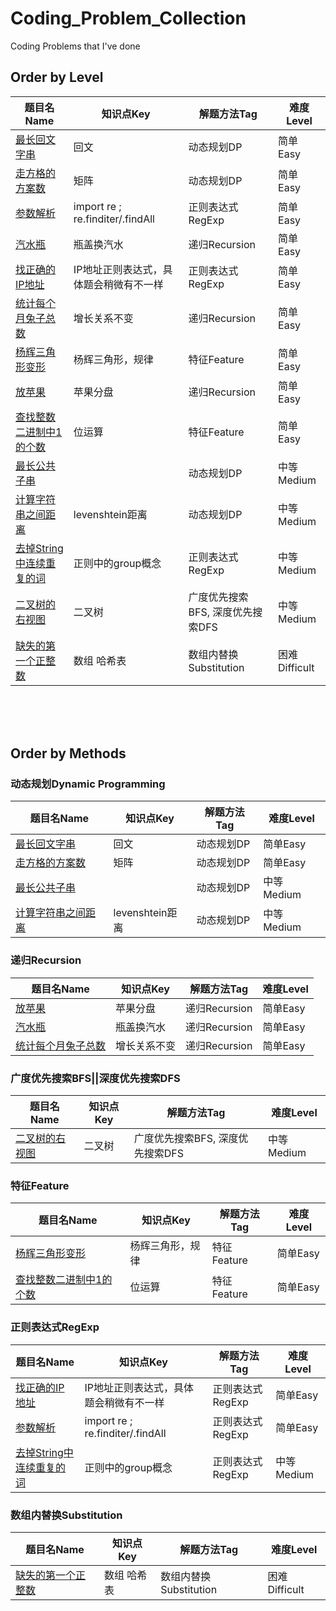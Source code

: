 # Coding_Problem_Collection

 Coding Problems that I've done

## Order by Level

|题目名Name|知识点Key|解题方法Tag|难度Level|
|-------|-------|-------|-------|
|[最长回文字串](https://github.com/BruceZJC/Coding_Problem_Collection/blob/main/%E6%9C%80%E9%95%BF%E5%9B%9E%E6%96%87%E5%AD%97%E4%B8%B2%20256ae0d53c154bb6b97efbdad57f3caf.md)|回文|动态规划DP|简单Easy|
|[走方格的方案数](https://github.com/BruceZJC/Coding_Problem_Collection/blob/main/%E8%B5%B0%E6%96%B9%E6%A0%BC%E7%9A%84%E6%96%B9%E6%A1%88%E6%95%B0%2014ccb8b491c54a92a1b6d7cb3e6fa360.md)|矩阵|动态规划DP|简单Easy|
|[参数解析](https://github.com/BruceZJC/Coding_Problem_Collection/blob/main/%E5%8F%82%E6%95%B0%E8%A7%A3%E6%9E%90%206b2cd623184348aab2f1aeab4178420f.md)| import re ; re.finditer/.findAll |正则表达式RegExp| 简单Easy|
|[汽水瓶](https://github.com/BruceZJC/Coding_Problem_Collection/blob/main/%E6%B1%BD%E6%B0%B4%E7%93%B6%209324ab11c6fc4e58808af912e0fc4b49.md) |瓶盖换汽水| 递归Recursion| 简单Easy|
|[找正确的IP地址](https://github.com/BruceZJC/Coding_Problem_Collection/blob/main/%E6%89%BE%E6%AD%A3%E7%A1%AE%E7%9A%84IP%E5%9C%B0%E5%9D%80%20cd3b7181bc9a4c2c8ba789d2605c265f.md)| IP地址正则表达式，具体题会稍微有不一样 |正则表达式RegExp| 简单Easy|
|[统计每个月兔子总数](https://github.com/BruceZJC/Coding_Problem_Collection/blob/main/%E7%BB%9F%E8%AE%A1%E6%AF%8F%E4%B8%AA%E6%9C%88%E5%85%94%E5%AD%90%E6%80%BB%E6%95%B0%20f23989d7d4f34c178c079dfbe0d84f60.md) |增长关系不变 |递归Recursion| 简单Easy|
|[杨辉三角形变形](https://github.com/BruceZJC/Coding_Problem_Collection/blob/main/%E6%9D%A8%E8%BE%89%E4%B8%89%E8%A7%92%E5%BD%A2%E5%8F%98%E5%BD%A2%2045a36394b15545a6a5705675c843c881.md)| 杨辉三角形，规律 |特征Feature| 简单Easy|
|[放苹果](https://github.com/BruceZJC/Coding_Problem_Collection/blob/main/%E6%94%BE%E8%8B%B9%E6%9E%9C%20deefeeb32850468aa6a5fb4cf57f34ea.md)|苹果分盘 |递归Recursion| 简单Easy|
|[查找整数二进制中1的个数](https://github.com/BruceZJC/Coding_Problem_Collection/blob/main/%E6%9F%A5%E6%89%BE%E6%95%B4%E6%95%B0%E4%BA%8C%E8%BF%9B%E5%88%B6%E4%B8%AD1%E7%9A%84%E4%B8%AA%E6%95%B0%205715b9d1811044b289f756c220585985.md)|位运算 |特征Feature| 简单Easy|
|[最长公共子串](https://github.com/BruceZJC/Coding_Problem_Collection/blob/main/%E6%9C%80%E9%95%BF%E5%85%AC%E5%85%B1%E5%AD%90%E4%B8%B2%20806f21e39ea64522ab7b069e9176f5ae.md)|| 动态规划DP |中等Medium|
|[计算字符串之间距离](https://github.com/BruceZJC/Coding_Problem_Collection/blob/main/%E8%AE%A1%E7%AE%97%E5%AD%97%E7%AC%A6%E4%B8%B2%E4%B9%8B%E9%97%B4%E8%B7%9D%E7%A6%BB%20735aff5ffa284f6e9619bed328a07882.md)|levenshtein距离 |动态规划DP |中等Medium|
|[去掉String中连续重复的词](https://github.com/BruceZJC/Coding_Problem_Collection/blob/main/%E5%8E%BB%E6%8E%89String%E4%B8%AD%E8%BF%9E%E7%BB%AD%E9%87%8D%E5%A4%8D%E7%9A%84%E8%AF%8D%201e16a08fb7604baf9222187e845b373c.md)| 正则中的group概念 |正则表达式RegExp |中等Medium|
|[二叉树的右视图](https://github.com/BruceZJC/Coding_Problem_Collection/blob/main/%E4%BA%8C%E5%8F%89%E6%A0%91%E7%9A%84%E5%8F%B3%E8%A7%86%E5%9B%BE%20b416855269e944eca8cdfc9cc9871bae.md)| 二叉树 |广度优先搜索BFS, 深度优先搜索DFS |中等Medium|
|[缺失的第一个正整数](https://github.com/BruceZJC/Coding_Problem_Collection/blob/main/%E7%BC%BA%E5%A4%B1%E7%9A%84%E7%AC%AC%E4%B8%80%E4%B8%AA%E6%AD%A3%E6%95%B4%E6%95%B0%209becb65bbd5e46059028afb3e478fbb6.md)|数组 哈希表| 数组内替换Substitution| 困难Difficult|
<br>
<br>
<br>

## Order by Methods

### 动态规划Dynamic Programming

|题目名Name|知识点Key|解题方法Tag|难度Level|
|-------|-------|-------|-------|
|[最长回文字串](https://github.com/BruceZJC/Coding_Problem_Collection/blob/main/%E6%9C%80%E9%95%BF%E5%9B%9E%E6%96%87%E5%AD%97%E4%B8%B2%20256ae0d53c154bb6b97efbdad57f3caf.md)|回文|动态规划DP|简单Easy|
|[走方格的方案数](https://github.com/BruceZJC/Coding_Problem_Collection/blob/main/%E8%B5%B0%E6%96%B9%E6%A0%BC%E7%9A%84%E6%96%B9%E6%A1%88%E6%95%B0%2014ccb8b491c54a92a1b6d7cb3e6fa360.md)|矩阵|动态规划DP|简单Easy|
|[最长公共子串](https://github.com/BruceZJC/Coding_Problem_Collection/blob/main/%E6%9C%80%E9%95%BF%E5%85%AC%E5%85%B1%E5%AD%90%E4%B8%B2%20806f21e39ea64522ab7b069e9176f5ae.md)|| 动态规划DP |中等Medium|
|[计算字符串之间距离](https://github.com/BruceZJC/Coding_Problem_Collection/blob/main/%E8%AE%A1%E7%AE%97%E5%AD%97%E7%AC%A6%E4%B8%B2%E4%B9%8B%E9%97%B4%E8%B7%9D%E7%A6%BB%20735aff5ffa284f6e9619bed328a07882.md)|levenshtein距离 |动态规划DP |中等Medium|

### 递归Recursion

|题目名Name|知识点Key|解题方法Tag|难度Level|
|-------|-------|-------|-------|
|[放苹果](https://github.com/BruceZJC/Coding_Problem_Collection/blob/main/%E6%94%BE%E8%8B%B9%E6%9E%9C%20deefeeb32850468aa6a5fb4cf57f34ea.md)|苹果分盘 |递归Recursion| 简单Easy|
|[汽水瓶](https://github.com/BruceZJC/Coding_Problem_Collection/blob/main/%E6%B1%BD%E6%B0%B4%E7%93%B6%209324ab11c6fc4e58808af912e0fc4b49.md) |瓶盖换汽水| 递归Recursion| 简单Easy|
|[统计每个月兔子总数](https://github.com/BruceZJC/Coding_Problem_Collection/blob/main/%E7%BB%9F%E8%AE%A1%E6%AF%8F%E4%B8%AA%E6%9C%88%E5%85%94%E5%AD%90%E6%80%BB%E6%95%B0%20f23989d7d4f34c178c079dfbe0d84f60.md) |增长关系不变 |递归Recursion| 简单Easy|

### 广度优先搜索BFS||深度优先搜索DFS

|题目名Name|知识点Key|解题方法Tag|难度Level|
|-------|-------|-------|-------|
|[二叉树的右视图](https://github.com/BruceZJC/Coding_Problem_Collection/blob/main/%E4%BA%8C%E5%8F%89%E6%A0%91%E7%9A%84%E5%8F%B3%E8%A7%86%E5%9B%BE%20b416855269e944eca8cdfc9cc9871bae.md)| 二叉树 |广度优先搜索BFS, 深度优先搜索DFS |中等Medium|

### 特征Feature

|题目名Name|知识点Key|解题方法Tag|难度Level|
|-------|-------|-------|-------|
|[杨辉三角形变形](https://github.com/BruceZJC/Coding_Problem_Collection/blob/main/%E6%9D%A8%E8%BE%89%E4%B8%89%E8%A7%92%E5%BD%A2%E5%8F%98%E5%BD%A2%2045a36394b15545a6a5705675c843c881.md)| 杨辉三角形，规律 |特征Feature| 简单Easy|
|[查找整数二进制中1的个数](https://github.com/BruceZJC/Coding_Problem_Collection/blob/main/%E6%9F%A5%E6%89%BE%E6%95%B4%E6%95%B0%E4%BA%8C%E8%BF%9B%E5%88%B6%E4%B8%AD1%E7%9A%84%E4%B8%AA%E6%95%B0%205715b9d1811044b289f756c220585985.md)|位运算 |特征Feature| 简单Easy|

### 正则表达式RegExp

|题目名Name|知识点Key|解题方法Tag|难度Level|
|-------|-------|-------|-------|
|[找正确的IP地址](https://github.com/BruceZJC/Coding_Problem_Collection/blob/main/%E6%89%BE%E6%AD%A3%E7%A1%AE%E7%9A%84IP%E5%9C%B0%E5%9D%80%20cd3b7181bc9a4c2c8ba789d2605c265f.md)| IP地址正则表达式，具体题会稍微有不一样 |正则表达式RegExp| 简单Easy|
|[参数解析](https://github.com/BruceZJC/Coding_Problem_Collection/blob/main/%E5%8F%82%E6%95%B0%E8%A7%A3%E6%9E%90%206b2cd623184348aab2f1aeab4178420f.md)| import re ; re.finditer/.findAll |正则表达式RegExp| 简单Easy|
|[去掉String中连续重复的词](https://github.com/BruceZJC/Coding_Problem_Collection/blob/main/%E5%8E%BB%E6%8E%89String%E4%B8%AD%E8%BF%9E%E7%BB%AD%E9%87%8D%E5%A4%8D%E7%9A%84%E8%AF%8D%201e16a08fb7604baf9222187e845b373c.md)| 正则中的group概念 |正则表达式RegExp |中等Medium|

### 数组内替换Substitution

|题目名Name|知识点Key|解题方法Tag|难度Level|
|-------|-------|-------|-------|
|[缺失的第一个正整数](https://github.com/BruceZJC/Coding_Problem_Collection/blob/main/%E7%BC%BA%E5%A4%B1%E7%9A%84%E7%AC%AC%E4%B8%80%E4%B8%AA%E6%AD%A3%E6%95%B4%E6%95%B0%209becb65bbd5e46059028afb3e478fbb6.md)|数组 哈希表| 数组内替换Substitution| 困难Difficult|


